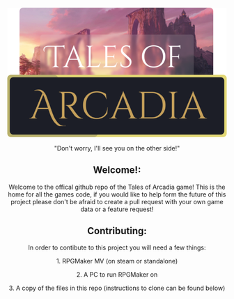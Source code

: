 <p align="center">
  <img src="github-assets/logo.png" width="600px">
</p>
<p align="center">
  <p align="center">"Don't worry, I'll see you on the other side!"</p>
  <h2 align="center">Welcome!:</h2>
  <p align="center">Welcome to the offical github repo of the Tales of Arcadia game! This is the home for all the games code, if you would like to help form the future of this project please don't be afraid to create a pull request with your own game data or a feature request!</p>
  <h2 align="center">Contributing:</h2>
  <p align="center">In order to contibute to this project you will need a few things:</p>
  <p align="center">1. RPGMaker MV (on steam or standalone)</p>
  <p align="center">2. A PC to run RPGMaker on</p>
  <p align="center">3. A copy of the files in this repo (instructions to clone can be found below)</p>
</p>
